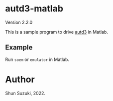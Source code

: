 # autd3-matlab

Version 2.2.0

This is a sample program to drive [autd3](https://github.com/shinolab/autd3) in Matlab.

## Example

Run `soem` or `emulator` in Matlab.

# Author

Shun Suzuki, 2022.
